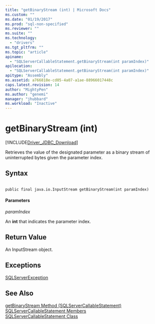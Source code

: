 ```yaml
---
title: "getBinaryStream (int) | Microsoft Docs"
ms.custom: ""
ms.date: "01/19/2017"
ms.prod: "sql-non-specified"
ms.reviewer: ""
ms.suite: ""
ms.technology: 
  - "drivers"
ms.tgt_pltfrm: ""
ms.topic: "article"
apiname: 
  - "SQLServerCallableStatement.getBinaryStream(int paramIndex)"
apilocation: 
  - "SQLServerCallableStatement.getBinaryStream(int paramIndex)"
apitype: "Assembly"
ms.assetid: a766818e-cd05-4a07-a1ae-88966017448c
caps.latest.revision: 14
author: "MightyPen"
ms.author: "genemi"
manager: "jhubbard"
ms.workload: "Inactive"
---
```

# getBinaryStream (int)
[!INCLUDE[Driver_JDBC_Download](../../../includes/driver_jdbc_download.md)]

  Retrieves the value of the designated parameter as a binary stream of uninterrupted bytes given the parameter index.  
  
## Syntax  
  
```  
  
public final java.io.InputStream getBinaryStream(int paramIndex)  
```  
  
#### Parameters  
 *paramIndex*  
  
 An **int** that indicates the parameter index.  
  
## Return Value  
 An InputStream object.  
  
## Exceptions  
 [SQLServerException](../../../connect/jdbc/reference/sqlserverexception-class.md)  
  
## See Also  
 [getBinaryStream Method &#40;SQLServerCallableStatement&#41;](../../../connect/jdbc/reference/getbinarystream-method-sqlservercallablestatement.md)   
 [SQLServerCallableStatement Members](../../../connect/jdbc/reference/sqlservercallablestatement-members.md)   
 [SQLServerCallableStatement Class](../../../connect/jdbc/reference/sqlservercallablestatement-class.md)  
  
  
